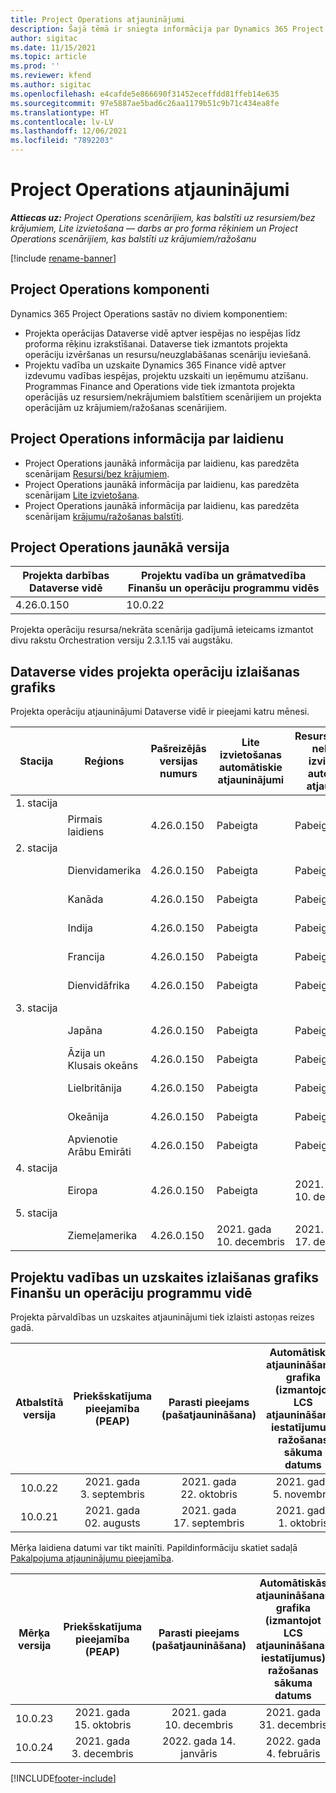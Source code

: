 ```yaml
---
title: Project Operations atjauninājumi
description: Šajā tēmā ir sniegta informācija par Dynamics 365 Project Operations izlaistajām versijām.
author: sigitac
ms.date: 11/15/2021
ms.topic: article
ms.prod: ''
ms.reviewer: kfend
ms.author: sigitac
ms.openlocfilehash: e4cafde5e866690f31452eceffdd81ffeb14e635
ms.sourcegitcommit: 97e5887ae5bad6c26aa1179b51c9b71c434ea8fe
ms.translationtype: HT
ms.contentlocale: lv-LV
ms.lasthandoff: 12/06/2021
ms.locfileid: "7892203"
---
```

# <a name="project-operations-updates"></a>Project Operations atjauninājumi

_**Attiecas uz:** Project Operations scenārijiem, kas balstīti uz resursiem/bez krājumiem, Lite izvietošana — darbs ar pro forma rēķiniem un Project Operations scenārijiem, kas balstīti uz krājumiem/ražošanu_

[!include [rename-banner](~/includes/cc-data-platform-banner.md)]

## <a name="project-operations-components"></a>Project Operations komponenti

Dynamics 365 Project Operations sastāv no diviem komponentiem:

- Projekta operācijas Dataverse vidē aptver iespējas no iespējas līdz proforma rēķinu izrakstīšanai. Dataverse tiek izmantots projekta operāciju izvēršanas un resursu/neuzglabāšanas scenāriju ieviešanā.
- Projektu vadība un uzskaite Dynamics 365 Finance vidē aptver izdevumu vadības iespējas, projektu uzskaiti un ieņēmumu atzīšanu. Programmas Finance and Operations vide tiek izmantota projekta operācijās uz resursiem/nekrājumiem balstītiem scenārijiem un projekta operācijām uz krājumiem/ražošanas scenārijiem.

## <a name="project-operations-release-notes"></a>Project Operations informācija par laidienu
- Project Operations jaunākā informācija par laidienu, kas paredzēta scenārijam [Resursi/bez krājumiem](whats-new-nov-2021-resource-based.md).
- Project Operations jaunākā informācija par laidienu, kas paredzēta scenārijam [Lite izvietošana](../pro/whats-new/whats-new-nov-2021-lite.md).
- Project Operations jaunākā informācija par laidienu, kas paredzēta scenārijam [krājumu/ražošanas balstīti](../prod-pma/whats-new/whats-new-oct-2021-stocked.md).

## <a name="project-operations-latest-version"></a>Project Operations jaunākā versija

| Projekta darbības Dataverse vidē | Projektu vadība un grāmatvedība Finanšu un operāciju programmu vidēs | 
| --- | --- |
| 4.26.0.150 | 10.0.22 |

Projekta operāciju resursa/nekrāta scenārija gadījumā ieteicams izmantot divu rakstu Orchestration versiju 2.3.1.15 vai augstāku.

## <a name="release-schedule-for-project-operations-on-dataverse-environment"></a>Dataverse vides projekta operāciju izlaišanas grafiks

Projekta operāciju atjauninājumi Dataverse vidē ir pieejami katru mēnesi. 

| Stacija | Reģions | Pašreizējās versijas numurs | Lite izvietošanas automātiskie atjauninājumi | Resursu/krājumos nebalstītas izvietošanas automātiskie atjauninājumi | Nākamās versijas numurs | Vispārēji pieejamā nākamā versija |
|-----------|-----------------------|-----------------|--------------------|---------------------|---------------------|---------------------|
| 1. stacija |   &nbsp;              |    &nbsp;       | &nbsp;             |      &nbsp;         |      &nbsp;         |      &nbsp;         |
|   &nbsp;  | Pirmais laidiens         |  4.26.0.150     | Pabeigta           | Pabeigta            | TBD                 | 2021. gada 06. decembris   |
| 2. stacija |   &nbsp;              |    &nbsp;       | &nbsp;             |      &nbsp;         |      &nbsp;         |      &nbsp;         |
|   &nbsp;  | Dienvidamerika         |  4.26.0.150     | Pabeigta           | Pabeigta            | TBD                 | 2021. gada 06. decembris   |
|   &nbsp;  | Kanāda                |  4.26.0.150     | Pabeigta           | Pabeigta            | TBD                 | 2021. gada 06. decembris   |
|   &nbsp;  | Indija                 |  4.26.0.150     | Pabeigta           | Pabeigta            | TBD                 | 2021. gada 06. decembris   |
|   &nbsp;  | Francija                |  4.26.0.150     | Pabeigta           | Pabeigta            | TBD                 | 2021. gada 06. decembris   |
|   &nbsp;  | Dienvidāfrika          |  4.26.0.150     | Pabeigta           | Pabeigta            | TBD                 | 2021. gada 06. decembris   |
| 3. stacija |      &nbsp;           |     &nbsp;      |     &nbsp;         |      &nbsp;         |      &nbsp;         |      &nbsp;         |
|   &nbsp;  | Japāna                 |  4.26.0.150     | Pabeigta           | Pabeigta            | TBD                 | 2021. gada 10. decembris   |
|   &nbsp;  | Āzija un Klusais okeāns          |  4.26.0.150     | Pabeigta           | Pabeigta            | TBD                 | 2021. gada 10. decembris   |
|   &nbsp;  | Lielbritānija         |  4.26.0.150     | Pabeigta           | Pabeigta            | TBD                 | 2021. gada 10. decembris   |
|   &nbsp;  | Okeānija               |  4.26.0.150     | Pabeigta           | Pabeigta            | TBD                 | 2021. gada 10. decembris   |
|   &nbsp;  | Apvienotie Arābu Emirāti  |  4.26.0.150     | Pabeigta           | Pabeigta            | TBD                 | 2021. gada 10. decembris   |
| 4. stacija |     &nbsp;            |     &nbsp;      |     &nbsp;         |      &nbsp;         |      &nbsp;         |      &nbsp;         |
|   &nbsp;  | Eiropa                |  4.26.0.150     | Pabeigta           | 2021. gada 10. decembris   | TBD                 | 2021. gada 17. decembris   |
| 5. stacija |     &nbsp;            |     &nbsp;      |     &nbsp;         |      &nbsp;         |      &nbsp;         |      &nbsp;         |
|   &nbsp;  | Ziemeļamerika         |  4.26.0.150     | 2021. gada 10. decembris  | 2021. gada 17. decembris   | TBD                 | 2022. gada 07. janvāris    |


## <a name="release-schedule-for-project-management-and-accounting-in-the-finance-and-operations-apps-environment"></a>Projektu vadības un uzskaites izlaišanas grafiks Finanšu un operāciju programmu vidē

Projekta pārvaldības un uzskaites atjauninājumi tiek izlaisti astoņas reizes gadā.

|Atbalstītā versija| Priekšskatījuma pieejamība (PEAP) | Parasti pieejams (pašatjaunināšana) | Automātiskās atjaunināšanas grafika (izmantojot LCS atjaunināšanas iestatījumus) ražošanas sākuma datums |   Pakalpojumu izbeigšana   |
|:---------------:|:---------------------------:|:---------------------------------:|:--------------------------------------------------------------------:|:------------------:|
|     10.0.22     |      2021. gada 3. septembris      |        2021. gada 22. oktobris           |                          2021. gada 5. novembris                            | 2022. gada 14. janvāris   |
|    10.0.21      |         2021. gada 02. augusts     |           2021. gada 17. septembris      |                             2021. gada 1. oktobris                          |  2021. gada 10. decembris |


Mērķa laidiena datumi var tikt mainīti. Papildinformāciju skatiet sadaļā [Pakalpojuma atjauninājumu pieejamība](/dynamics365/fin-ops-core/fin-ops/get-started/public-preview-releases?toc=%2fdynamics365%2ffinance%2ftoc.json).

|Mērķa versija | Priekšskatījuma pieejamība (PEAP) | Parasti pieejams (pašatjaunināšana) | Automātiskās atjaunināšanas grafika (izmantojot LCS atjaunināšanas iestatījumus) ražošanas sākuma datums |   Pakalpojumu izbeigšana   |
|:---------------:|:---------------------------:|:---------------------------------:|:--------------------------------------------------------------------:|:------------------:|
|     10.0.23     |      2021. gada 15. oktobris       |        2021. gada 10. decembris          |                          2021. gada 31. decembris                           | 2022. gada 18. marts     |
|     10.0.24     |      2021. gada 3. decembris       |        2022. gada 14. janvāris           |                          2022. gada 4. februāris                            | 2022. gada 15. aprīlis     |

[!INCLUDE[footer-include](../includes/footer-banner.md)]

